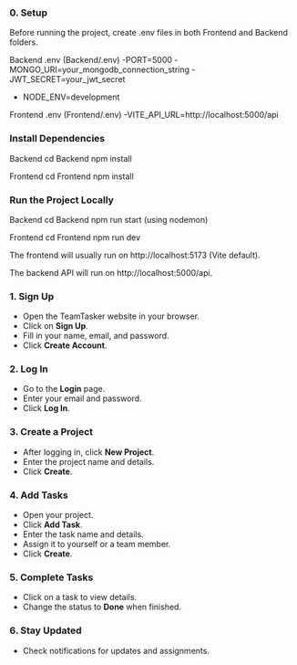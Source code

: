### 0. Setup
Before running the project, create .env files in both Frontend and Backend folders.

Backend .env (Backend/.env)
-PORT=5000
-MONGO_URI=your_mongodb_connection_string
-JWT_SECRET=your_jwt_secret
- NODE_ENV=development

Frontend .env (Frontend/.env)
-VITE_API_URL=http://localhost:5000/api

### Install Dependencies
Backend
cd Backend
npm install

Frontend
cd Frontend
npm install

### Run the Project Locally
Backend
cd Backend
npm run start (using nodemon)

Frontend
cd Frontend
npm run dev


The frontend will usually run on http://localhost:5173 (Vite default).

The backend API will run on http://localhost:5000/api.


### 1. Sign Up
- Open the TeamTasker website in your browser.
- Click on **Sign Up**.
- Fill in your name, email, and password.
- Click **Create Account**.

### 2. Log In
- Go to the **Login** page.
- Enter your email and password.
- Click **Log In**.

### 3. Create a Project
- After logging in, click **New Project**.
- Enter the project name and details.
- Click **Create**.

### 4. Add Tasks
- Open your project.
- Click **Add Task**.
- Enter the task name and details.
- Assign it to yourself or a team member.
- Click **Create**.

### 5. Complete Tasks
- Click on a task to view details.
- Change the status to **Done** when finished.

### 6. Stay Updated
- Check notifications for updates and assignments.

